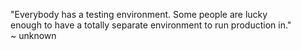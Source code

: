 "Everybody has a testing environment. Some people are lucky  
enough to have a totally separate environment to run production in."  
 ~ unknown

<!---
snackbeard/snackbeard is a ✨ special ✨ repository because its `README.md` (this file) appears on your GitHub profile.
You can click the Preview link to take a look at your changes.
--->

